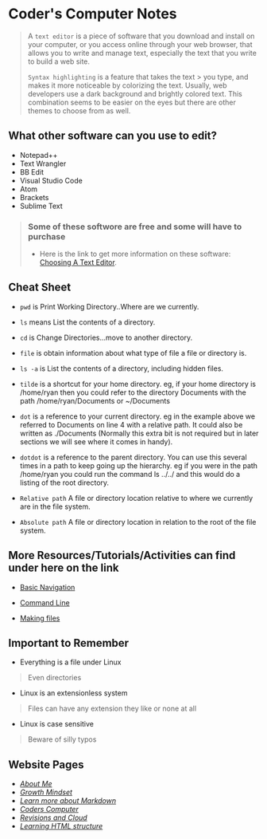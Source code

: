 # **Coder's Computer Notes**

> A `text editor` is a piece of software that you download and install on
your computer, or you access online through your web browser, that
allows you to write and manage text, especially the text that you write
to build a web site.
>
> `Syntax highlighting` is a feature that takes the text > you type, and makes it more noticeable by colorizing the text.
> Usually, web developers use a dark background and
brightly colored text. This combination seems to be easier on the eyes
> but there are other themes to choose from as well.

## What other software can you use to edit?

- Notepad++
- Text Wrangler
- BB Edit
- Visual Studio Code
- Atom
- Brackets
- Sublime Text

> ### Some of these softwore are free and some will have to purchase
>
> - Here is the link to get more information on these software: [Choosing A Text Editor](https://codefellows.github.io/code-102-guide/curriculum/class-02/Choosing-A-Text-Editor--The-Older-Coder.pdf).

## Cheat Sheet

- `pwd` is Print Working Directory..Where are we currently.
- `ls` means List the contents of a directory.
- `cd` is Change Directories...move to another directory.
- `file` is obtain information about what type of file a file or directory is.
- `ls -a` is List the contents of a directory, including hidden files.
- `tilde` is a shortcut for your home directory. eg,
if your home directory is /home/ryan then you could refer to the directory Documents with the path /home/ryan/Documents or ~/Documents
- `dot` is a reference to your current directory.
eg in the example above we referred to Documents on line 4 with a relative path. It could also be written as ./Documents (Normally this extra bit is not required but in later sections we will see where it comes in handy).
- `dotdot` is a reference to the parent directory.
You can use this several times in a path to keep going up the hierarchy. eg
if you were in the path /home/ryan you could run the command ls ../../ and this would do a listing of the root directory.

- `Relative path`
A file or directory location relative to where we currently are in the file system.
- `Absolute path`
A file or directory location in relation to the root of the file system.

## More Resources/Tutorials/Activities can find under here on the link

- [Basic Navigation](https://ryanstutorials.net/linuxtutorial/navigation.php)

- [Command Line](https://ryanstutorials.net/linuxtutorial/aboutfiles.php)

- [Making files](https://ryanstutorials.net/linuxtutorial/aboutfiles.php)

## Important to Remember

- Everything is a file under Linux

> Even directories

- Linux is an extensionless system

> Files can have any extension they like or none at all

- Linux is case sensitive

> Beware of silly typos

## Website Pages

- [*About Me*](/README.md)
- [*Growth Mindset*](/GrowthMindset.md)
- [*Learn more about Markdown*](/Learning_Markdown.md)
- [*Coders Computer*](CodersComputer.md)
- [*Revisions and Cloud*](/RevisionsandCloud.md)
- [*Learning HTML structure*](LearningHTMLstructure.md)
